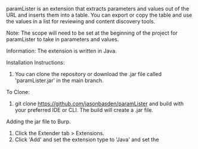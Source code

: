 paramLister is an extension that extracts parameters and values out of the URL and inserts them into a table. You can export or copy the table and use the values in a list for reviewing and content discovery tools.

Note: The scope will need to be set at the beginning of the project for paramLister to take in parameters and values.

Information: The extension is written in Java. 


Installation Instructions:
1. You can clone the repository or download the .jar file called 'paramLister.jar' in the main branch.

To Clone: 
1. git clone https://github.com/jasonbasden/paramLister and build with your preferred IDE or CLI. The build will create a .jar file. 

Adding the jar file to Burp.
1. Click the Extender tab > Extensions.
2. Click 'Add' and set the extension type to 'Java' and set the 
